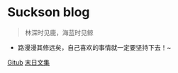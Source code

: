 <!--
 * @Descripttion: 
 * @version: 
 * @Author: suckson
 * @Date: 2019-04-02 12:06:29
 * @LastEditors: suckson
 * @LastEditTime: 2019-12-12 22:06:22
 -->
<!-- ![logo](_media/icon.svg) -->

# Suckson blog

> 林深时见鹿，海蓝时见鲸

* 路漫漫其修远矣，自己喜欢的事情就一定要坚持下去！~

[Gitub](https://github.com/Suckson?tab=repositories/)
[末日文集](/slientdoc/web/moudle)
